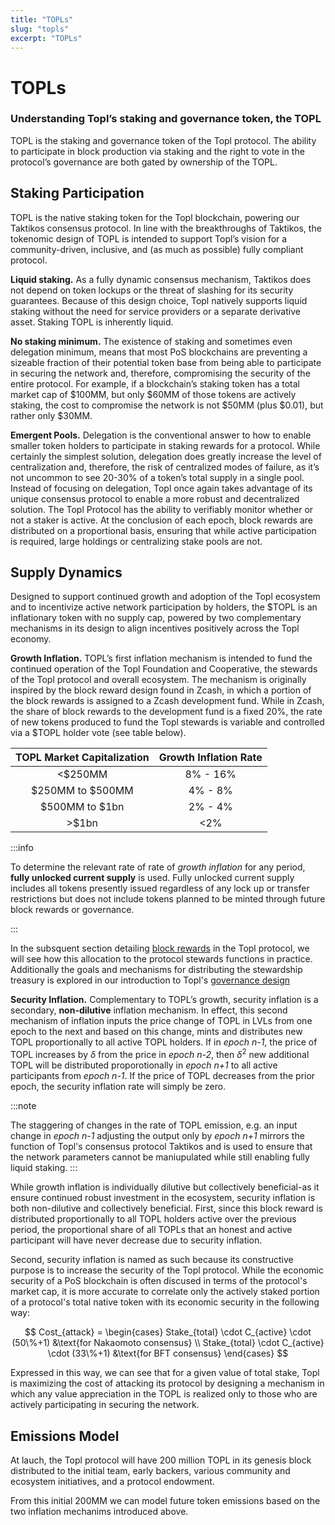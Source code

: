 ```yaml
---
title: "TOPLs"
slug: "topls"
excerpt: "TOPLs"
---
```


# TOPLs
### Understanding Topl’s staking and governance token, the TOPL

TOPL is the staking and governance token of the Topl protocol. The ability to participate in block production via staking and the right to vote in the protocol’s governance are both gated by ownership of the TOPL.

## Staking Participation
TOPL is the native staking token for the Topl blockchain, powering our Taktikos consensus protocol. In line with the breakthroughs of Taktikos, the tokenomic design of TOPL is intended to support Topl’s vision for a community-driven, inclusive, and (as much as possible) fully compliant protocol.

**Liquid staking.** As a fully dynamic consensus mechanism, Taktikos does not depend on token lockups or the threat of slashing for its security guarantees. Because of this design choice, Topl natively supports liquid staking without the need for service providers or a separate derivative asset. Staking TOPL is inherently liquid.

**No staking minimum.** The existence of staking and sometimes even delegation minimum, means that most PoS blockchains are preventing a sizeable fraction of their potential token base from being able to participate in securing the network and, therefore, compromising the security of the entire protocol. For example, if a blockchain’s staking token has a total market cap of $100MM, but only $60MM of those tokens are actively staking, the cost to compromise the network is not $50MM (plus $0.01), but rather only $30MM.

**Emergent Pools.** Delegation is the conventional answer to how to enable smaller token holders to participate in staking rewards for a protocol. While certainly the simplest solution, delegation does greatly increase the level of centralization and, therefore, the risk of centralized modes of failure, as it’s not uncommon to see 20-30% of a token’s total supply in a single pool. Instead of focusing on delegation, Topl once again takes advantage of its unique consensus protocol to enable a more robust and decentralized solution. The Topl Protocol has the ability to verifiably monitor whether or not a staker is active. At the conclusion of each epoch, block rewards are distributed on a proportional basis, ensuring that while active participation is required, large holdings or centralizing stake pools are not.

## Supply Dynamics
Designed to support continued growth and adoption of the Topl ecosystem and  to incentivize active network participation by holders, the $TOPL is an inflationary token with no supply cap, powered by two complementary mechanisms in its design to align incentives positively across the Topl economy.

**Growth Inflation.** TOPL’s first inflation mechanism is intended to fund the continued operation of the Topl Foundation and Cooperative, the stewards of the Topl protocol and overall ecosystem. The mechanism is originally inspired by the block reward design found in Zcash, in which a portion of the block rewards is assigned to a Zcash development fund. While in Zcash, the share of block rewards to the development fund is a fixed 20%, the rate of new tokens produced to fund the Topl stewards is variable and controlled via a $TOPL holder vote (see table below).

**TOPL Market Capitalization**|**Growth Inflation Rate**
:-----:|:-----:
<$250MM|8% - 16%
$250MM to $500MM|4% - 8%
$500MM to $1bn|2% - 4%
>$1bn|<2%

:::info

To determine the relevant rate of rate of _growth inflation_ for any period, **fully unlocked current supply** is used. Fully unlocked current supply includes all tokens presently issued regardless of any lock up or transfer restrictions but does not include tokens planned to be minted through future block rewards or governance.

:::

In the subsquent section detailing [block rewards](./12-incentivizing-network-participation.md#block-rewards) in the Topl protocol, we will see how this allocation to the protocol stewards functions in practice. Additionally the goals and mechanisms for distributing the stewardship treasury is explored in our introduction to Topl's [governance design](./15-governance.md)

**Security Inflation.** Complementary to TOPL’s growth, security inflation is a secondary, **non-dilutive** inflation mechanism. In effect, this second mechanism of inflation inputs the price change of TOPL in LVLs from one epoch to the next and based on this change, mints and distributes new TOPL proportionally to all active TOPL holders. If in _epoch n-1_, the price of TOPL increases by $\delta$ from the price in _epoch n-2_, then ${\delta}^2$ new additional TOPL will be distributed proporotionally in _epoch n+1_ to all active participants from _epoch n-1_. If the price of TOPL decreases from the prior epoch, the security inflation rate will simply be zero.

:::note

The staggering of changes in the rate of TOPL emission, e.g. an input change in _epoch n-1_ adjusting the output only by _epoch n+1_ mirrors the function of Topl's consensus protocol Taktikos and is used to ensure that the network parameters cannot be maniupulated while still enabling fully liquid staking. 
:::

While growth inflation is individually dilutive but collectively beneficial-as it ensure continued robust investment in the ecosystem, security inflation is both non-dilutive and collectively beneficial. First, since this block reward is distributed proportionally to all TOPL holders active over the previous period, the proportional share of all TOPLs that an honest and active participant will have never decrease due to security inflation.

Second, security inflation is named as such because its constructive purpose is to increase the security of the Topl protocol. While the economic security of a PoS blockchain is often discused in terms of the protocol's market cap, it is more accurate to correlate only the actively staked portion of a protocol's total native token with its economic security in the following way:

$$
Cost_{attack} = \begin{cases}
        Stake_{total} \cdot C_{active} \cdot (50\%+1) &\text{for Nakaomoto consensus} \\
        Stake_{total} \cdot C_{active} \cdot (33\%+1) &\text{for BFT consensus}
    \end{cases}
$$

Expressed in this way, we can see that for a given value of total stake, Topl is maximizing the cost of attacking its protocol by designing a mechanism in which any value appreciation in the TOPL is realized only to those who are actively participating in securing the network.

## Emissions Model

At lauch, the Topl protocol will have 200 million TOPL in its genesis block distributed to the initial team, early backers, various community and ecosystem initiatives, and a protocol endowment.

From this initial 200MM we can model future token emissions based on the two inflation mechanims introduced above.

